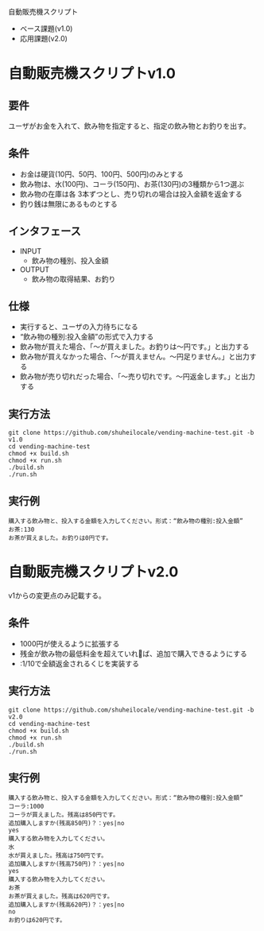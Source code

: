 自動販売機スクリプト

* ベース課題(v1.0)
* 応用課題(v2.0)

# 自動販売機スクリプトv1.0

## 要件

ユーザがお金を入れて、飲み物を指定すると、指定の飲み物とお釣りを出す。

## 条件
* お金は硬貨(10円、50円、100円、500円)のみとする
* 飲み物は、水(100円)、コーラ(150円)、お茶(130円)の3種類から1つ選ぶ 
* 飲み物の在庫は各 3本ずつとし、売り切れの場合は投入金額を返金する
* 釣り銭は無限にあるものとする

## インタフェース

* INPUT
  * 飲み物の種別、投入金額 
* OUTPUT
  * 飲み物の取得結果、お釣り

## 仕様

* 実行すると、ユーザの入力待ちになる
* “飲み物の種別:投入金額”の形式で入力する
* 飲み物が買えた場合、「〜が買えました。お釣りは〜円です。」と出力する
* 飲み物が買えなかった場合、「〜が買えません。〜円足りません。」と出力する
* 飲み物が売り切れだった場合、「〜売り切れです。〜円返金します。」と出力する

## 実行方法

```
git clone https://github.com/shuheilocale/vending-machine-test.git -b v1.0
cd vending-machine-test
chmod +x build.sh
chmod +x run.sh
./build.sh
./run.sh
```

## 実行例

```
購入する飲み物と、投入する金額を入力してください。形式：“飲み物の種別:投入金額”
お茶:130
お茶が買えました。お釣りは0円です。
```

# 自動販売機スクリプトv2.0

v1からの変更点のみ記載する。

## 条件

* 1000円が使えるように拡張する
* 残金が飲み物の最低料金を超えていれ􏰂ば、追加で購入できるようにする
* :1/10で全額返金されるくじを実装する

## 実行方法

```
git clone https://github.com/shuheilocale/vending-machine-test.git -b v2.0
cd vending-machine-test
chmod +x build.sh
chmod +x run.sh
./build.sh
./run.sh
```

## 実行例

```
購入する飲み物と、投入する金額を入力してください。形式：“飲み物の種別:投入金額”
コーラ:1000
コーラが買えました。残高は850円です。
追加購入しますか(残高850円)？：yes|no
yes
購入する飲み物を入力してください。
水
水が買えました。残高は750円です。
追加購入しますか(残高750円)？：yes|no
yes
購入する飲み物を入力してください。
お茶
お茶が買えました。残高は620円です。
追加購入しますか(残高620円)？：yes|no
no
お釣りは620円です。
```